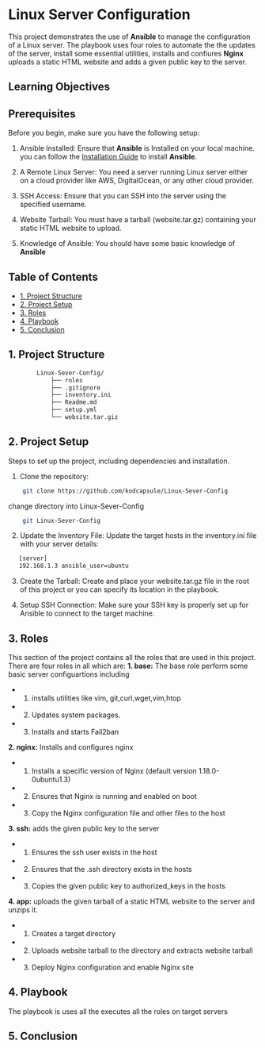 
# Linux Server  Configuration 
This project demonstrates the  use of **Ansible** to manage  the configuration  of  a Linux server. The playbook uses four roles to automate the the updates of the server, install some essential utilities,  installs and confiures **Nginx** uploads a static HTML website and adds a given public key to the server.   



## Learning Objectives

## Prerequisites

Before you begin, make sure you have  the following  setup:

1. Ansible Installed: Ensure that  **Ansible** is Installed  on your local machine. you can follow the [Installation Guide](https://docs.ansible.com/ansible/latest/installation_guide/index.html)  to install **Ansible**. 

2. A Remote Linux Server: You need a server running Linux server  either on a cloud provider like AWS, DigitalOcean, or any other cloud provider.

3. SSH Access: Ensure that you can SSH into the server using the specified username.

4. Website Tarball: You must have a tarball (website.tar.gz) containing your static HTML website to upload.
5. Knowledge of Ansible: You should have some basic knowledge of **Ansible**



## Table of Contents
- [1. Project Structure](#1-project-structure)
- [2. Project Setup](#2-project-setup)
- [3. Roles](#3-roles)
- [4. Playbook](#4-playbook)
- [5. Conclusion](#5-conclusion)



## 1. Project Structure

```bash
        Linux-Sever-Config/
            ├── roles
            ├── .gitignore
            ├── inventory.ini
            ├── Readme.md
            ├── setup.yml
            └── website.tar.giz
```



## 2. Project Setup
Steps to set up the project, including dependencies and installation.
1. Clone the repository:
```bash
    git clone https://github.com/kodcapsule/Linux-Sever-Config
```
change directory into Linux-Sever-Config

```bash    
    git Linux-Sever-Config
```


2. Update  the Inventory File: Update  the target hosts in  the  inventory.ini file  with your server details:

```bash    
   [server]
   192.168.1.3 ansible_user=ubuntu
```
3. Create  the Tarball: Create and place your website.tar.gz file in the root of this project or you can specify its location in the playbook.

4. Setup  SSH Connection: Make sure your SSH key is properly set up for Ansible to connect to the target machine.


## 3. Roles
This section of the project contains all the roles that are used in this project. There are four roles in all which are:
**1. base:** The base role  perform some basic server configuartions including 
- 1. installs utilities like vim, git,curl,wget,vim,htop
- 2. Updates system packages.
- 3. Installs and starts Fail2ban


**2. nginx:** Installs and configures nginx
- 1. Installs a specific version of Nginx (default version 1.18.0-0ubuntu1.3)
- 2. Ensures that  Nginx is running and enabled on boot
- 3. Copy the Nginx configuration file and other files  to the host


**3. ssh:** adds the given public key to the server
- 1. Ensures the ssh user exists in the host
- 2. Ensures that the  .ssh directory exists in the hosts
- 3. Copies the given public key to authorized_keys in the hosts

**4. app:** uploads the given tarball of a static HTML website to the server and unzips it.
- 1. Creates a  target directory 
- 2. Uploads website tarball to the directory and extracts website tarball
- 3. Deploy Nginx configuration and enable Nginx site


## 4. Playbook
The playbook is uses all the executes all the roles on target servers  



## 5. Conclusion

